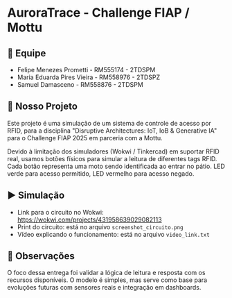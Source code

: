 # AuroraTrace - Challenge FIAP / Mottu

## 👥 Equipe
- Felipe Menezes Prometti - RM555174 - 2TDSPM
- Maria Eduarda Pires Vieira - RM558976 - 2TDSPZ
- Samuel Damasceno - RM558876 - 2TDSPM

## 📌 Nosso Projeto

Este projeto é uma simulação de um sistema de controle de acesso por RFID, para a disciplina "Disruptive Architectures: IoT, IoB & Generative IA" para o Challenge FIAP 2025 em parceria com a Mottu.

Devido à limitação dos simuladores (Wokwi / Tinkercad) em suportar RFID real, usamos botões físicos para simular a leitura de diferentes tags RFID. Cada botão representa uma moto sendo identificada ao entrar no pátio. LED verde para acesso permitido, LED vermelho para acesso negado.

## ▶️ Simulação

- Link para o circuito no Wokwi: https://wokwi.com/projects/431958639029082113
- Print do circuito: está no arquivo `screenshot_circuito.png`
- Vídeo explicando o funcionamento: está no arquivo `video_link.txt`

## 💬 Observações

O foco dessa entrega foi validar a lógica de leitura e resposta com os recursos disponíveis. O modelo é simples, mas serve como base para evoluções futuras com sensores reais e integração em dashboards.
